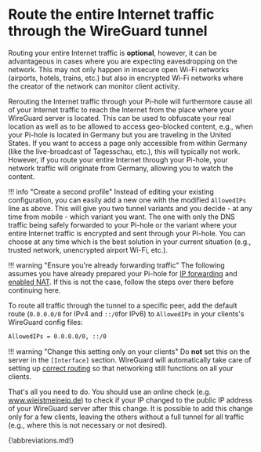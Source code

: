 # Route the entire Internet traffic through the WireGuard tunnel

Routing your entire Internet traffic is **optional**, however, it can be advantageous in cases where you are expecting eavesdropping on the network. This may not only happen in insecure open Wi-Fi networks (airports, hotels, trains, etc.) but also in encrypted Wi-Fi networks where the creator of the network can monitor client activity.

Rerouting the Internet traffic through your Pi-hole will furthermore cause all of your Internet traffic to reach the Internet from the place where your WireGuard server is located. This can be used to obfuscate your real location as well as to be allowed to access geo-blocked content, e.g., when your Pi-hole is located in Germany but you are traveling in the United States. If you want to access a page only accessible from within Germany (like the live-broadcast of Tagesschau, etc.), this will typically not work. However, if you route your entire Internet through your Pi-hole, your network traffic will originate from Germany, allowing you to watch the content.

<!-- markdownlint-disable code-block-style -->
!!! info "Create a second profile"
    Instead of editing your existing configuration, you can easily add a new one with the modified `AllowedIPs` line as above. This will give you two tunnel variants and you decide - at any time from mobile - which variant you want. The one with only the DNS traffic being safely forwarded to your Pi-hole or the variant where your entire Internet traffic is encrypted and sent through your Pi-hole. You can choose at any time which is the best solution in your current situation (e.g., trusted network, unencrypted airport Wi-Fi, etc.).
<!-- markdownlint-enable code-block-style -->

<!-- markdownlint-disable code-block-style -->
!!! warning "Ensure you're already forwarding traffic"
    The following assumes you have already prepared your Pi-hole for [IP forwarding](internal.md#enable-ip-forwarding-on-the-server) and [enabled NAT](internal.md#enable-nat-on-the-server). If this is not the case, follow the steps over there before continuing here.
<!-- markdownlint-enable code-block-style -->

To route all traffic through the tunnel to a specific peer, add the default route (`0.0.0.0/0` for IPv4 and `::/0`for IPv6) to `AllowedIPs` in your clients's WireGuard config files:

```bash
AllowedIPs = 0.0.0.0/0, ::/0
```

<!-- markdownlint-disable code-block-style -->
!!! warning "Change this setting only on your clients"
    Do **not** set this on the server in the `[Interface]` section. WireGuard will automatically take care of setting up [correct routing](https://www.wireguard.com/netns/#routing-all-your-traffic) so that networking still functions on all your clients.
<!-- markdownlint-enable code-block-style -->

That's all you need to do. You should use an online check (e.g. www.wieistmeineip.de) to check if your IP changed to the public IP address of your WireGuard server after this change. It is possible to add this change only for a few clients, leaving the others without a full tunnel for all traffic (e.g., where this is not necessary or not desired).

{!abbreviations.md!}
